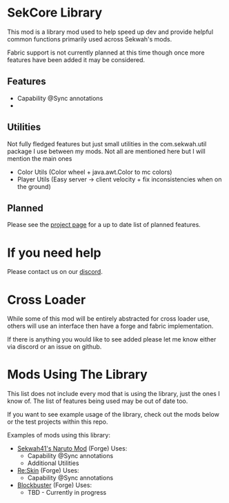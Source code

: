 # SekCore Library

This mod is a library mod used to help speed up dev and provide helpful common functions primarily used across Sekwah's mods.

Fabric support is not currently planned at this time though once more features have been added it may be considered.

## Features
 * Capability @Sync annotations
 * 
## Utilities
Not fully fledged features but just small utilities in the com.sekwah.util package I use between my mods.
Not all are mentioned here but I will mention the main ones
* Color Utils (Color wheel + java.awt.Color to mc colors)
* Player Utils (Easy server -> client velocity + fix inconsistencies when on the ground)

## Planned
Please see the [project page](https://github.com/users/sekwah41/projects/14/views/1) for a up to date list of planned features.


# If you need help
Please contact us on our [discord](https://discord.sekwah.com/).

# Cross Loader
While some of this mod will be entirely abstracted for cross loader use, others will use an interface then have a forge and fabric implementation.

If there is anything you would like to see added please let me know either via discord or an issue on github.

# Mods Using The Library
This list does not include every mod that is using the library, just the ones I know of.
The list of features being used may be out of date too.

If you want to see example usage of the library, check out the mods below or the test projects within this repo.

Examples of mods using this library:
 * [Sekwah41's Naruto Mod](https://github.com/sekwah41/Naruto-Mod) (Forge) Uses:
   * Capability @Sync annotations
   * Additional Utilities
 * [Re:Skin](https://github.com/sekwah41/Re-Skin) (Forge) Uses: 
   * Capability @Sync annotations
 * [Blockbuster](https://github.com/Mineshinima/blockbuster) (Forge) Uses: 
   * TBD - Currently in progress

